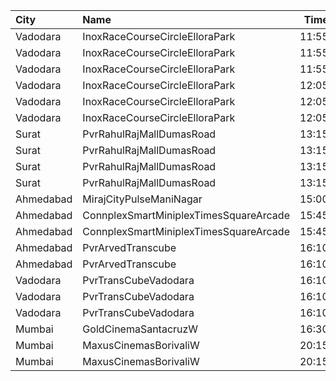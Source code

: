| City      | Name                                   |  Time | Type        | Price | Capacity | Booked |
| :-------- | :------------------------------------- | ----: | :---------- | ----: | -------: | -----: |
| Vadodara  | InoxRaceCourseCircleElloraPark         | 11:55 | Gold        |  112₹ |      128 |      0 |
| Vadodara  | InoxRaceCourseCircleElloraPark         | 11:55 | Platinum    |  112₹ |       55 |      0 |
| Vadodara  | InoxRaceCourseCircleElloraPark         | 11:55 | Silver      |  100₹ |       90 |      0 |
| Vadodara  | InoxRaceCourseCircleElloraPark         | 12:05 | Gold        |  140₹ |       43 |      0 |
| Vadodara  | InoxRaceCourseCircleElloraPark         | 12:05 | Platinum    |  150₹ |       19 |      0 |
| Vadodara  | InoxRaceCourseCircleElloraPark         | 12:05 | Silver      |  140₹ |       32 |      0 |
| Surat     | PvrRahulRajMallDumasRoad               | 13:15 | Recliner    |  370₹ |       24 |      0 |
| Surat     | PvrRahulRajMallDumasRoad               | 13:15 | Prime       |  160₹ |       87 |     24 |
| Surat     | PvrRahulRajMallDumasRoad               | 13:15 | ClassicPlus |  140₹ |       30 |      0 |
| Surat     | PvrRahulRajMallDumasRoad               | 13:15 | Classic     |  130₹ |       30 |      1 |
| Ahmedabad | MirajCityPulseManiNagar                | 15:00 | Gold        |  180₹ |       24 |      4 |
| Ahmedabad | ConnplexSmartMiniplexTimesSquareArcade | 15:45 | Miller      |  200₹ |      100 |      0 |
| Ahmedabad | ConnplexSmartMiniplexTimesSquareArcade | 15:45 | Lounger     |  200₹ |      100 |      0 |
| Ahmedabad | PvrArvedTranscube                      | 16:10 | Classic     |  130₹ |       33 |      0 |
| Ahmedabad | PvrArvedTranscube                      | 16:10 | Prime       |  130₹ |      100 |     66 |
| Vadodara  | PvrTransCubeVadodara                   | 16:10 | Classic     |  150₹ |       34 |      0 |
| Vadodara  | PvrTransCubeVadodara                   | 16:10 | Prime       |  150₹ |      100 |      4 |
| Vadodara  | PvrTransCubeVadodara                   | 16:10 | Recliner    |  300₹ |        8 |      0 |
| Mumbai    | GoldCinemaSantacruzW                   | 16:30 | Club        |  112₹ |      420 |    388 |
| Mumbai    | MaxusCinemasBorivaliW                  | 20:15 | Couple      |  349₹ |      100 |      0 |
| Mumbai    | MaxusCinemasBorivaliW                  | 20:15 | Recliner    |  349₹ |      100 |      0 |